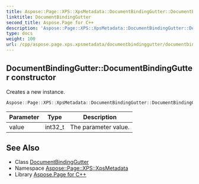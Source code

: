 ```yaml
---
title: Aspose::Page::XPS::XpsMetadata::DocumentBindingGutter::DocumentBindingGutter constructor
linktitle: DocumentBindingGutter
second_title: Aspose.Page for C++
description: 'Aspose::Page::XPS::XpsMetadata::DocumentBindingGutter::DocumentBindingGutter constructor. Creates a new instance in C++.'
type: docs
weight: 100
url: /cpp/aspose.page.xps.xpsmetadata/documentbindinggutter/documentbindinggutter/
---
```

## DocumentBindingGutter::DocumentBindingGutter constructor


Creates a new instance.

```cpp
Aspose::Page::XPS::XpsMetadata::DocumentBindingGutter::DocumentBindingGutter(int32_t value)
```


| Parameter | Type | Description |
| --- | --- | --- |
| value | int32_t | The parameter value. |

## See Also

* Class [DocumentBindingGutter](../)
* Namespace [Aspose::Page::XPS::XpsMetadata](../../)
* Library [Aspose.Page for C++](../../../)
